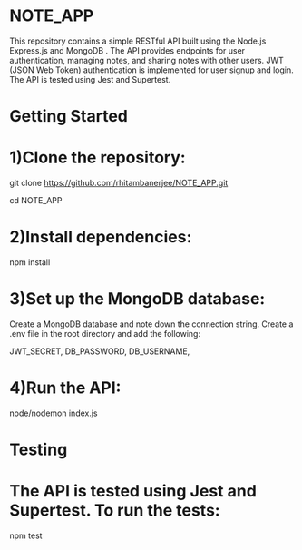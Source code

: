 # NOTE_APP

This repository contains a simple RESTful API built using the Node.js Express.js and MongoDB . The API provides endpoints for user authentication, managing notes, and sharing notes with other users. JWT (JSON Web Token) authentication is implemented for user signup and login. The API is tested using Jest and Supertest.

# Getting Started

# 1)Clone the repository:
git clone https://github.com/rhitambanerjee/NOTE_APP.git

cd NOTE_APP

# 2)Install dependencies:
npm install

# 3)Set up the MongoDB database:
Create a MongoDB database and note down the connection string.
Create a .env file in the root directory and add the following:

JWT_SECRET,
DB_PASSWORD,
DB_USERNAME,

# 4)Run the API:
node/nodemon index.js

# Testing
# The API is tested using Jest and Supertest. To run the tests:
npm test
